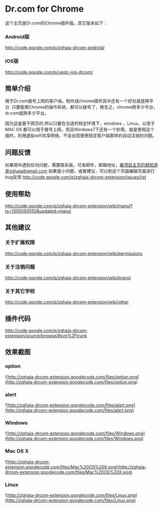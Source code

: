 # Dr.com for Chrome #
这个主页是Dr.com的Chrome插件版。其它版本如下：
### Android版 ###
http://code.google.com/p/zghaia-drcom-android/
### iOS版 ###
http://code.google.com/p/uestc-ios-drcom/

## 简单介绍 ##
用于Dr.com拨号上网的客户端，制作成chrome插件其中还有一个好处就是跨平台.
只要能用Chrome的操作系统，都可以拨号了，换言之，chrome跨多少平台，dr.com就跨多少平台。

因为这是基于网页的.所以只要在合适的特定环境下，windows ，Linux，以至于MAC OS  都可以用于拨号上网，而且Windows7下还有一个妙用，就是使用这个插件，利用虚拟wifi共享网络，不会出现使用规定客户端那样的自动注销的问题。

## 问题反馈 ##
如果用中遇到任何问题，需要联系我，可发邮件，邮箱地址，看项目主页的就知道是zghaia@gmail.com
如果是小问题，或者建议，可以到这个页面编辑页面进行bug反馈
http://code.google.com/p/zghaia-drcom-extension/issues/list

## 使用帮助 ##
http://code.google.com/p/zghaia-drcom-extension/wiki/manul?ts=1305093050&updated=manul

## 其他建议 ##
### 关于扩展权限 ###
http://code.google.com/p/zghaia-drcom-extension/wiki/permissions
### 关于注销问题 ###
http://code.google.com/p/zghaia-drcom-extension/wiki/logout
### 关于其它学校 ###
http://code.google.com/p/zghaia-drcom-extension/wiki/other

## 插件代码 ##
http://code.google.com/p/zghaia-drcom-extension/source/browse/#svn%2Ftrunk

## 效果截图 ##
### option ###
![http://zghaia-drcom-extension.googlecode.com/files/option.png](http://zghaia-drcom-extension.googlecode.com/files/option.png)
### alert ###
![http://zghaia-drcom-extension.googlecode.com/files/alert.png](http://zghaia-drcom-extension.googlecode.com/files/alert.png)
### Windows ###
![http://zghaia-drcom-extension.googlecode.com/files/Windows.png](http://zghaia-drcom-extension.googlecode.com/files/Windows.png)
### Mac OS X ###
![http://zghaia-drcom-extension.googlecode.com/files/Mac%20OS%20X.png](http://zghaia-drcom-extension.googlecode.com/files/Mac%20OS%20X.png)
### Linux ###
![http://zghaia-drcom-extension.googlecode.com/files/Linux.png](http://zghaia-drcom-extension.googlecode.com/files/Linux.png)